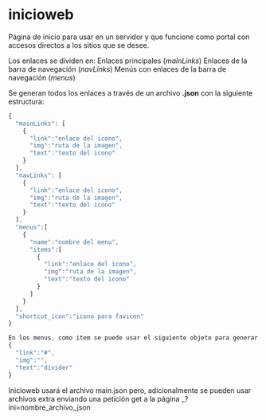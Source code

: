 # inicioweb

Página de inicio para usar en un servidor y que funcione como portal con accesos directos a los sitios que se desee.

Los enlaces se dividen en:
Enlaces principales (_mainLinks_)
Enlaces de la barra de navegación (_navLinks_)
Menús con enlaces de la barra de navegación (_menus_)

Se generan todos los enlaces a través de un archivo **.json** con la siguiente estructura:
```javascript
{
  "mainLinks": [
    {
      "link":"enlace del icono",
      "img":"ruta de la imagen",
      "text":"texto del icono"
    }
  ],
  "navLinks": [
    {
      "link":"enlace del icono",
      "img":"ruta de la imagen",
      "text":"texto del icono"
    }
  ],
  "menus":[
    {
      "name":"nombre del menu",
      "items":[
        {
          "link":"enlace del icono",
          "img":"ruta de la imagen",
          "text":"texto del icono"
        }
      ]
    }
  ],
  "shortcut_icon":"icono para favicon"
}

En los menus, como item se puede usar el siguiente objeto para generar una línea divisoria:
{
  "link":"#",
  "img":"",
  "text":"divider"
}
```

Inicioweb usará el archivo main.json pero, adicionalmente se pueden usar archivos extra enviando
una petición get a la página _?ini=nombre_archivo_json

